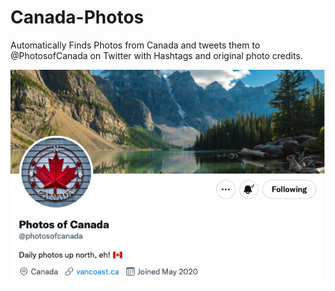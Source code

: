 # Canada-Photos

Automatically Finds Photos from Canada and tweets them to @PhotosofCanada on Twitter with Hashtags and original photo credits.

![Screenshot](photosofcanada.png)

